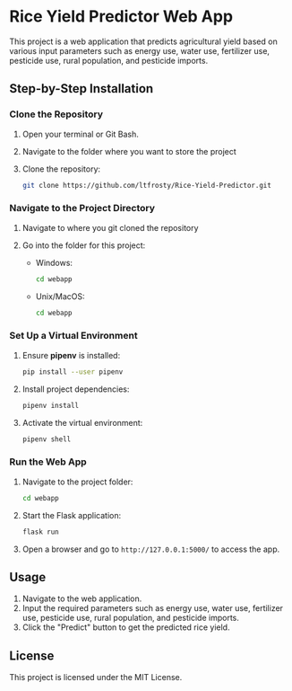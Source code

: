 # Rice Yield Predictor Web App
This project is a web application that predicts agricultural yield based on various input parameters such as energy use, water use, fertilizer use, pesticide use, rural population, and pesticide imports.

## Step-by-Step Installation  

### Clone the Repository  

1. Open your terminal or Git Bash.  

2. Navigate to the folder where you want to store the project

3. Clone the repository:  
   ```bash  
   git clone https://github.com/ltfrosty/Rice-Yield-Predictor.git
   ```  

### Navigate to the Project Directory  
1. Navigate to where you git cloned the repository

2. Go into the folder for this project:  
   - Windows:  
     ```bash  
     cd webapp  
     ```  
   - Unix/MacOS:  
     ```bash  
     cd webapp 
     ```  

### Set Up a Virtual Environment  

1. Ensure **pipenv** is installed:  
   ```bash  
   pip install --user pipenv  
   ```  
2. Install project dependencies:  
   ```bash  
   pipenv install  
   ```  
3. Activate the virtual environment:  
   ```bash  
   pipenv shell  
   ```  

### Run the Web App  

1. Navigate to the project folder:  
   ```bash  
   cd webapp 
   ```  
2. Start the Flask application:  
   ```bash  
   flask run  
   ```  
3. Open a browser and go to `http://127.0.0.1:5000/` to access the app. 

## Usage

1. Navigate to the web application.
2. Input the required parameters such as energy use, water use, fertilizer use, pesticide use, rural population, and pesticide imports.
3. Click the "Predict" button to get the predicted rice yield.

## License

This project is licensed under the MIT License.
    
